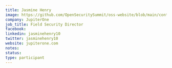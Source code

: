 ```yaml
---
title: Jasmine Henry
image: https://github.com/OpenSecuritySummit/oss-website/blob/main/content/participant/images/Picsart_21-12-29_10-31-12-439%20-%20Jasmine%20Henry.png?raw=true
company: JupiterOne
job_title: Field Security Director
facebook:
linkedin: jasminehenry10
twitter: jasminehenry10
website: jupiterone.com
notes:
status: 
type: participant
---
```

